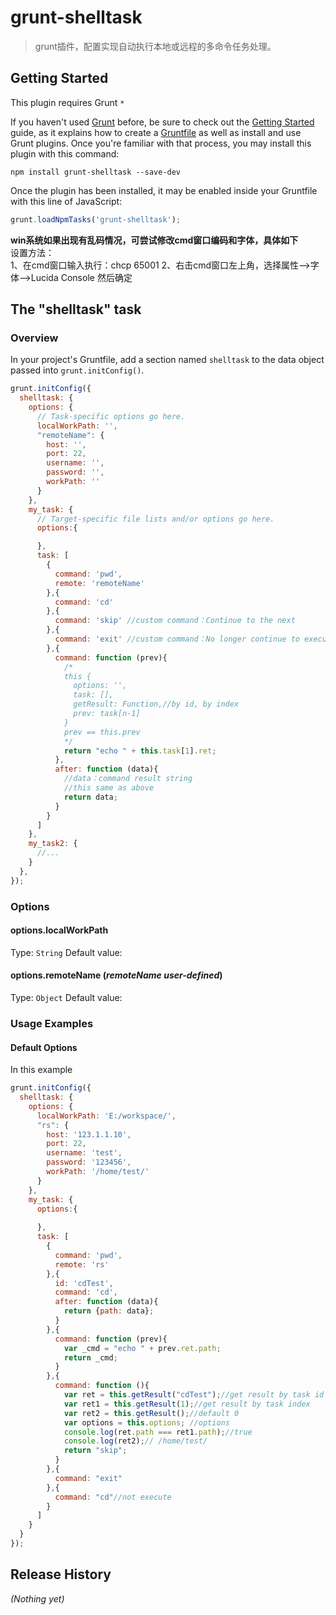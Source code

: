 # grunt-shelltask

> grunt插件，配置实现自动执行本地或远程的多命令任务处理。

## Getting Started
This plugin requires Grunt `*`

If you haven't used [Grunt](http://gruntjs.com/) before, be sure to check out the [Getting Started](http://gruntjs.com/getting-started) guide, as it explains how to create a [Gruntfile](http://gruntjs.com/sample-gruntfile) as well as install and use Grunt plugins. Once you're familiar with that process, you may install this plugin with this command:

```shell
npm install grunt-shelltask --save-dev
```

Once the plugin has been installed, it may be enabled inside your Gruntfile with this line of JavaScript:

```js
grunt.loadNpmTasks('grunt-shelltask');
```

**win系统如果出现有乱码情况，可尝试修改cmd窗口编码和字体，具体如下**      
设置方法：    
1、在cmd窗口输入执行：chcp 65001
2、右击cmd窗口左上角，选择属性-->字体-->Lucida Console 然后确定    


## The "shelltask" task

### Overview
In your project's Gruntfile, add a section named `shelltask` to the data object passed into `grunt.initConfig()`.

```js
grunt.initConfig({
  shelltask: {
    options: {
      // Task-specific options go here.
      localWorkPath: '', 
      "remoteName": {
        host: '',
        port: 22,
        username: '',
        password: '',
        workPath: ''
      }
    },
    my_task: {
      // Target-specific file lists and/or options go here.
      options:{

      },
      task: [
        {
          command: 'pwd',
          remote: 'remoteName'
        },{
          command: 'cd'
        },{
          command: 'skip' //custom command：Continue to the next
        },{
          command: 'exit' //custom command：No longer continue to execute down
        },{
          command: function (prev){
            /*
            this {
              options: '', 
              task: [],
              getResult: Function,//by id, by index
              prev: task[n-1]
            }
            prev == this.prev
            */
            return "echo " + this.task[1].ret;
          },
          after: function (data){
            //data：command result string
            //this same as above
            return data;
          }
        }
      ]
    },
    my_task2: {
      //...
    }
  },
});
```

### Options

#### options.localWorkPath
Type: `String`
Default value: 

#### options.remoteName (*remoteName user-defined*)
Type: `Object`
Default value: 


### Usage Examples

#### Default Options
In this example

```js
grunt.initConfig({
  shelltask: {
    options: {
      localWorkPath: 'E:/workspace/', 
      "rs": {
        host: '123.1.1.10',
        port: 22,
        username: 'test',
        password: '123456',
        workPath: '/home/test/'
      }
    },
    my_task: {
      options:{
      
      },
      task: [
        {
          command: 'pwd',
          remote: 'rs'
        },{
          id: 'cdTest',
          command: 'cd',
          after: function (data){
            return {path: data};
          }
        },{
          command: function (prev){
            var _cmd = "echo " + prev.ret.path; 
            return _cmd;
          }
        },{
          command: function (){
            var ret = this.getResult("cdTest");//get result by task id
            var ret1 = this.getResult(1);//get result by task index
            var ret2 = this.getResult();//default 0
            var options = this.options; //options
            console.log(ret.path === ret1.path);//true
            console.log(ret2);// /home/test/
            return "skip";
          }
        },{
          command: "exit"
        },{
          command: "cd"//not execute
        }
      ]
    }
  }
});
```

## Release History
_(Nothing yet)_
